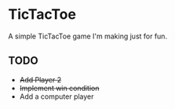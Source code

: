 # TicTacToe

A simple TicTacToe game I'm making just for fun.

## TODO
- ~~Add Player 2~~
- ~~Implement win condition~~
- Add a computer player
